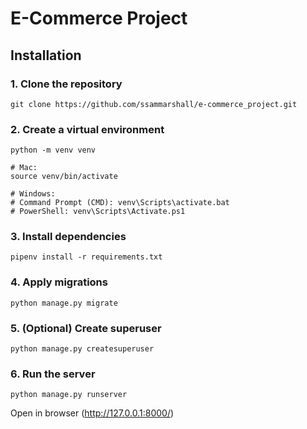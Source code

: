 # **E-Commerce Project**

## **Installation**
### 1. Clone the repository
```
git clone https://github.com/ssammarshall/e-commerce_project.git
```
### 2. Create a virtual environment
```
python -m venv venv

# Mac:
source venv/bin/activate

# Windows:
# Command Prompt (CMD): venv\Scripts\activate.bat
# PowerShell: venv\Scripts\Activate.ps1
```
### 3. Install dependencies
```
pipenv install -r requirements.txt
```
### 4. Apply migrations
```
python manage.py migrate
```
### 5. (Optional) Create superuser
```
python manage.py createsuperuser
```
### 6. Run the server
```
python manage.py runserver
```
Open in browser
(http://127.0.0.1:8000/)
